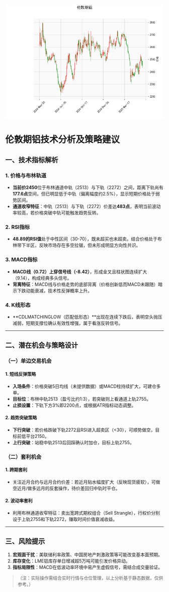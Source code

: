 ![图](Alum.png)



# 伦敦期铝技术分析及策略建议

## 一、技术指标解析

### 1. 价格与布林轨道
- **当前价2450**位于布林通道中轨（2513）与下轨（2272）之间，距离下轨尚有**177.6点**空间，但已明显低于中轨（偏离幅度约2.5%），显示短期价格处于弱势区间。
- **通道收窄特征**：中轨（2513）与下轨（2272）价差达**483点**，表明当前波动率较高，若价格突破中轨可能触发趋势反转。

### 2. RSI指标
- **48.89的RSI值**处于中性区间（30-70），既未超买也未超卖。结合价格处于布林带下半区，反映市场存在多空拉锯，但未形成明显方向性共识。

### 3. MACD指标
- **MACD线（0.72）上穿信号线（-8.42）**，形成金叉且柱状图连续扩大（9.14），构成经典多头信号。
- **背离特征**：MACD线与价格走势的底部背离（价格创新低而MACD未跟随）暗示下跌动能衰减，技术性反弹概率上升。

### 4. K线形态
- **CDLMATCHINGLOW（匹配低形态）**出现在连续下跌后，表明空头抛压减弱，短期支撑位确认有效性增强，属于看涨反转信号。

---

## 二、潜在机会与策略设计

### （一）单边交易机会
#### 1. **短线反弹策略**
- **入场条件**：价格突破5日均线（未提供数据）或MACD柱持续扩大，可建仓多单。
- **目标位**：布林中轨2513（盈亏比约1:3），若突破则上看通道上轨2755。
- **止损设置**：下轨下方3%即2200点，或根据ATR指标动态调整。

#### 2. **趋势突破策略**
- **下行突破**：若价格跌破下轨2272且RSI进入超卖区（<30），可顺势做空，目标前低平台2150。
- **上行突破**：站稳中轨2513后回踩确认时加仓，目标上轨2755。

### （二）套利机会
#### 1. **跨期套利**
- 关注近月合约与远月合约价差：若近月贴水幅度扩大（反映现货疲软），可做空近月/做多远月的反套操作，待价差回归中轨时平仓。

#### 2. **波动率套利**
- 利用布林通道收窄特征：卖出宽跨式期权组合（Sell Strangle），行权价分别设于上轨2755和下轨2272，赚取时间价值衰减收益。

---

## 三、风险提示
1. **宏观面干扰**：美联储利率政策、中国房地产刺激政策等可能改变基本面预期。
2. **库存变化**：LME铝库存单日增减超5万吨可能引发价格异动。
3. **指标局限性**：MACD在低波动率环境中易产生虚假信号，需结合成交量验证。

> （注：实际操作需结合实时行情与仓位管理，以上分析基于静态数据，仅供参考。）